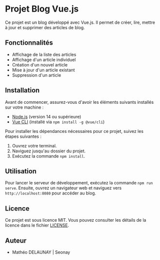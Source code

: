 # Projet Blog Vue.js

Ce projet est un blog développé avec Vue.js. Il permet de créer, lire, mettre à jour et supprimer des articles de blog.

## Fonctionnalités

- Affichage de la liste des articles
- Affichage d'un article individuel
- Création d'un nouvel article
- Mise à jour d'un article existant
- Suppression d'un article

## Installation

Avant de commencer, assurez-vous d'avoir les éléments suivants installés sur votre machine :

- [Node.js](https://nodejs.org/) (version 14 ou supérieure)
- [Vue CLI](https://cli.vuejs.org/) (installé via `npm install -g @vue/cli`)

Pour installer les dépendances nécessaires pour ce projet, suivez les étapes suivantes :

1. Ouvrez votre terminal.
2. Naviguez jusqu'au dossier du projet.
3. Exécutez la commande `npm install`.

## Utilisation

Pour lancer le serveur de développement, exécutez la commande `npm run serve`. Ensuite, ouvrez un navigateur web et naviguez vers `http://localhost:8080` pour accéder au blog.

## Licence

Ce projet est sous licence MIT. Vous pouvez consulter les détails de la licence dans le fichier [LICENSE](LICENSE).

## Auteur

- Mathéo DELAUNAY | Seonay